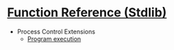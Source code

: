 # [Function Reference (Stdlib)](http://php.net/manual/en/funcref.php)

- Process Control Extensions 
  - [Program execution](program-execution/)